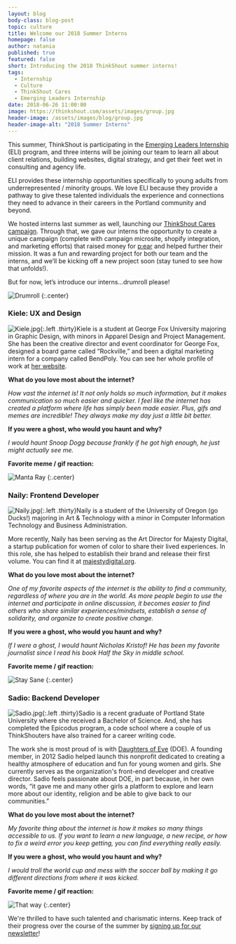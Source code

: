 ```yaml
---
layout: blog
body-class: blog-post
topic: culture
title: Welcome our 2018 Summer Interns
homepage: false
author: natania
published: true
featured: false
short: Introducing the 2018 ThinkShout summer interns!
tags:
  - Internship
  - Culture
  - ThinkShout Cares
  - Emerging Leaders Internship
date: 2018-06-26 11:00:00
image: https://thinkshout.com/assets/images/group.jpg
header-image: /assets/images/blog/group.jpg
header-image-alt: "2018 Summer Interns"
---
```


This summer, ThinkShout is participating in the [Emerging Leaders Internship](http://emergingleadersinternship.org/) (ELI) program, and three interns will be joining our team to learn all about client relations, building websites, digital strategy, and get their feet wet in consulting and agency life.

ELI provides these internship opportunities specifically to young adults from underrepresented / minority groups. We love ELI because they provide a pathway to give these talented individuals the experience and connections they need to advance in their careers in the Portland community and beyond.

We hosted interns last summer as well, launching our [ThinkShout Cares campaign](https://thinkshout.com/blog/2017/09/thinkshout-cares-wrap-up/). Through that, we gave our interns the opportunity to create a unique campaign (complete with campaign microsite, shopify integration, and marketing efforts) that raised money for  [p:ear](https://www.pearmentor.org/) and helped further their mission. It was a fun and rewarding project for both our team and the interns, and we’ll be kicking off a new project soon (stay tuned to see how that unfolds!).

But for now, let’s introduce our interns…drumroll please!

![Drumroll](/assets/images/blog/catdrumroll.gif)
{:.center}

### Kiele: UX and Design

![Kiele.jpg](/assets/images/blog/Kiele.jpg){:.left .thirty}Kiele is a student at George Fox University majoring in Graphic Design, with minors in Apparel Design and Project Management. She has been the creative director and event coordinator for George Fox, designed a board game called “Rockville,” and been a digital marketing intern for a company called BendPoly. You can see her whole profile of work at [her website](https://kschneckloth15.wixsite.com/mysite).

**What do you love most about the internet?**

*How vast the internet is! It not only holds so much information, but it makes communication so much easier and quicker. I feel like the internet has created a platform where life has simply been made easier. Plus, gifs and memes are incredible! They always make my day just a little bit better.*

**If you were a ghost, who would you haunt and why?**

*I would haunt Snoop Dogg because frankly if he got high enough, he just might actually see me.*

**Favorite meme / gif reaction:**

![Manta Ray](/assets/images/blog/manta-ray.png)
{:.center}

### Naily: Frontend Developer

![Naily.jpg](/assets/images/blog/Naily.jpg){:.left .thirty}Naily is a student of the University of Oregon (go Ducks!) majoring in Art & Technology with a minor in Computer Information Technology and Business Administration.

More recently, Naily has been serving as the Art Director for Majesty Digital, a startup publication for women of color to share their lived experiences. In this role, she has helped to establish their brand and release their first volume. You can find it at [majestydigital.org](https://www.majestydigital.org/).

**What do you love most about the internet?**

*One of my favorite aspects of the internet is the ability to find a community, regardless of where you are in the world. As more people begin to use the internet and participate in online discussion, it becomes easier to find others who share similar experiences/mindsets, establish a sense of solidarity, and organize to create positive change.*

**If you were a ghost, who would you haunt and why?**

*If I were a ghost, I would haunt Nicholas Kristof! He has been my favorite journalist since I read his book Half the Sky in middle school.*

**Favorite meme / gif reaction:**

![Stay Sane](/assets/images/blog/staysane.jpg)
{:.center}

### Sadio: Backend Developer

![Sadio.jpg](/assets/images/blog/Sadio.jpg){:.left .thirty}Sadio is a recent graduate of Portland State University where she received a Bachelor of Science. And, she has completed the Epicodus program, a code school where a couple of us ThinkShouters have also trained for a career writing code.

The work she is most proud of is with [Daughters of Eve](http://daughtersofeve.org) (DOE). A founding member, in 2012 Sadio helped launch this nonprofit dedicated to creating a healthy atmosphere of education and fun for young women and girls. She currently serves as the organization's front-end developer and creative director. Sadio feels passionate about DOE, in part because, in her own words, “it gave me and many other girls a platform to explore and learn more about our identity, religion and be able to give back to our communities.”

**What do you love most about the internet?**

*My favorite thing about the internet is how it makes so many things accessible to us. If you want to learn a new language, a new recipe, or how to fix a weird error you keep getting, you can find everything really easily.*

**If you were a ghost, who would you haunt and why?**

*I would troll the world cup and mess with the soccer ball by making it go different directions from where it was kicked.*

**Favorite meme / gif reaction:**

![That way](/assets/images/blog/thatway.gif)
{:.center}

We're thrilled to have such talented and charismatic interns. Keep track of their progress over the course of the summer by [signing up for our newsletter](https://thinkshout.com/)!

